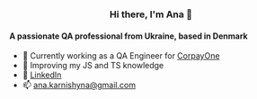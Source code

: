 <h3 align="center">Hi there, I'm Ana 👋</h3>
<h4 align="left">A passionate QA professional from Ukraine, based in Denmark </h4>

- 🔭 Currently working as a QA Engineer for <a href="https://www.corpayone.com/">CorpayOne</a> 
- 🌱 Improving my JS and TS knowledge
- 📖 <a href="https://linkedin.com/in/ana.karnishyna">LinkedIn</a>  
- 📫 ana.karnishyna@gmail.com
